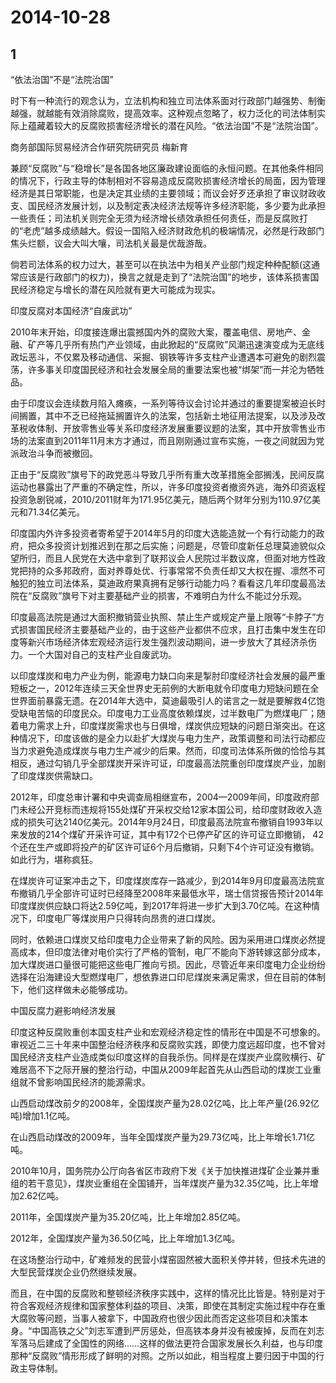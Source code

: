 # 2014-10-28

## 1

“依法治国”不是“法院治国”

时下有一种流行的观念认为，立法机构和独立司法体系面对行政部门越强势、制衡越强，就越能有效消除腐败，提高效率。这种观点忽略了，权力泛化的司法体制实际上蕴藏着较大的反腐败损害经济增长的潜在风险。“依法治国”不是“法院治国”。

商务部国际贸易经济合作研究院研究员 梅新育

兼顾“反腐败”与“稳增长”是各国各地区廉政建设面临的永恒问题。在其他条件相同的情况下，行政主导的体制相对不容易造成反腐败损害经济增长的局面，因为管理经济是其日常职能，也是决定其业绩的主要领域；而议会好歹还承担了审议财政收支、国民经济发展计划，以及制定表决经济法规等许多经济职能，多少要为此承担一些责任；司法机关则完全无须为经济增长绩效承担任何责任，而是反腐败打的“老虎”越多成绩越大。假设一国陷入经济财政危机的极端情况，必然是行政部门焦头烂额，议会大叫大嚷，司法机关最是优哉游哉。

倘若司法体系的权力过大，甚至可以在执法中为相关产业部门规定种种配额(这通常应该是行政部门的权力)，换言之就是走到了“法院治国”的地步，该体系损害国民经济稳定与增长的潜在风险就有更大可能成为现实。

印度反腐对本国经济“自废武功”

2010年末开始，印度接连爆出震撼国内外的腐败大案，覆盖电信、房地产、金融、矿产等几乎所有热门产业领域，由此掀起的“反腐败”风潮迅速演变成为无底线政坛恶斗，不仅累及移动通信、采掘、钢铁等许多支柱产业遭遇本可避免的剧烈震荡，许多事关印度国民经济和社会发展全局的重要法案也被“绑架”而一并沦为牺牲品。

由于印度议会连续数月陷入瘫痪，一系列等待议会讨论并通过的重要提案被迫长时间搁置，其中不乏已经拖延搁置许久的法案，包括新土地征用法提案，以及涉及改革税收体制、开放零售业等关系印度经济发展重要议题的法案，其中开放零售业市场的法案直到2011年11月末方才通过，而且刚刚通过宣布实施，一夜之间就因为党派政治斗争而被撤回。

正由于“反腐败”旗号下的政党恶斗导致几乎所有重大改革措施全部搁浅，民间反腐运动也暴露出了严重的不确定性，所以，许多印度投资者撤资外逃，海外印资返程投资急剧锐减，2010/2011财年为171.95亿美元，随后两个财年分别为110.97亿美元和71.34亿美元。

印度国内外许多投资者寄希望于2014年5月的印度大选能造就一个有行动能力的政府，把众多投资计划推迟到在那之后实施；问题是，尽管印度新任总理莫迪貌似众望所归，而且人民党在大选中拿到了联邦议会人民院过半数议席，但面对地方性政党把持的众多邦政府，面对养尊处优、行事常常不负责任却又大权在握、凛然不可触犯的独立司法体系，莫迪政府果真拥有足够行动能力吗？看看这几年印度最高法院在“反腐败”旗号下对主要基础产业的损害，不难明白为什么不能过分乐观。

印度最高法院是通过大面积撤销营业执照、禁止生产或规定产量上限等“卡脖子”方式损害国民经济主要基础产业的，由于这些产业都供不应求，且打击集中发生在印度等新兴市场经济体宏观经济运行发生强烈波动期间，进一步放大了其经济杀伤力。一个大国对自己的支柱产业自废武功。

以印度煤炭和电力产业为例，能源电力缺口向来是掣肘印度经济社会发展的最严重短板之一，2012年连续三天全世界史无前例的大断电就令印度电力短缺问题在全世界面前暴露无遗。在2014年大选中，莫迪最吸引人的诺言之一就是要解救4亿饱受缺电苦恼的印度民众。印度电力工业高度依赖煤炭，过半数电厂为燃煤电厂；随着电力需求上升，印度煤炭需求也与日俱增，煤炭供应短缺的问题日渐突出。在这种情况下，印度该做的是全力以赴扩大煤炭与电力生产，政策调整和司法行动都应当力求避免造成煤炭与电力生产减少的后果。然而，印度司法体系所做的恰恰与其相反，通过勾销几乎全部煤炭开采许可证，印度最高法院重创印度煤炭产业，加剧了印度煤炭供需缺口。

2012年，印度总审计署和中央调查局相继宣布，2004—2009年间，印度政府部门未经公开竞标而违规将155处煤矿开采权交给12家本国公司，给印度财政收入造成的损失可达2140亿美元。2014年9月24日，印度最高法院宣布撤销自1993年以来发放的214个煤矿开采许可证，其中有172个已停产矿区的许可证立即撤销， 42个还在生产或即将投产的矿区许可证6个月后撤销，只剩下4个许可证没有撤销。如此行为，堪称疯狂。

在煤炭许可证案冲击之下，印度煤炭库存一路减少，到2014年9月印度最高法院宣布撤销几乎全部许可证时已经降至2008年来最低水平，瑞士信贷报告预计2014年印度煤炭供应缺口将达2.59亿吨，到2017年将进一步扩大到3.70亿吨。在这种情况下，印度电厂等煤炭用户只得转向昂贵的进口煤炭。

同时，依赖进口煤炭又给印度电力企业带来了新的风险。因为采用进口煤炭必然提高成本，但印度法律对电价实行了严格的管制，电厂不能向下游转嫁这部分成本，加大煤炭进口量很可能把这些电厂推向亏损。因此，尽管近年来印度电力企业纷纷选择在沿海建设大型燃煤电厂，想依靠进口印尼煤炭来满足需求，但在目前的体制下，他们这样做未必能够成功。

中国反腐力避影响经济发展

印度这种反腐败重创本国支柱产业和宏观经济稳定性的情形在中国是不可想象的。审视近二三十年来中国整治经济秩序和反腐败实践，即使力度远超印度，也不曾对国民经济支柱产业造成类似印度这样的自我杀伤。同样是在煤炭产业腐败横行、矿难居高不下之际开展的整治行动，中国从2009年起首先从山西启动的煤炭工业重组就不曾影响国民经济的能源需求。

山西启动煤改前夕的2008年，全国煤炭产量为28.02亿吨，比上年产量(26.92亿吨)增加1.1亿吨。

在山西启动煤改的2009年，当年全国煤炭产量为29.73亿吨，比上年增长1.71亿吨。

2010年10月，国务院办公厅向各省区市政府下发《关于加快推进煤矿企业兼并重组的若干意见》，煤炭业重组在全国铺开，当年煤炭产量为32.35亿吨，比上年增加2.62亿吨。

2011年，全国煤炭产量为35.20亿吨，比上年增加2.85亿吨。

2012年，全国煤炭产量为36.50亿吨，比上年增加1.3亿吨。

在这场整治行动中，矿难频发的民营小煤窑固然被大面积关停并转，但技术先进的大型民营煤炭企业仍然继续发展。

而且，在中国的反腐败和整顿经济秩序实践中，这样的情况比比皆是。特别是对于符合客观经济规律和国家整体利益的项目、决策，即使在其制定实施过程中存在重大腐败等问题，当事人被拿下，中国政府也很少因此而否定这些项目和决策本身。“中国高铁之父”刘志军遭到严厉惩处，但高铁本身并没有被废掉，反而在刘志军落马后建成了全国性的网络……这样的做法更符合国家发展长久利益，也与印度那种“反腐败”情形形成了鲜明的对照。之所以如此，相当程度上要归因于中国的行政主导体制。

